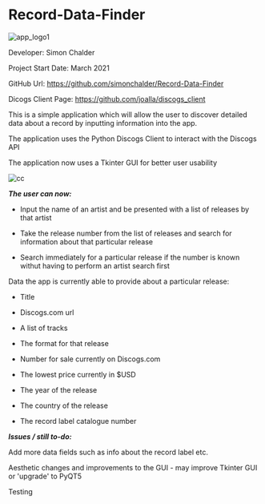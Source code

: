 # Record-Data-Finder

![app_logo1](https://user-images.githubusercontent.com/66743889/112198860-76282680-8c05-11eb-85e3-cd0990ac59a4.png)

Developer: Simon Chalder

Project Start Date: March 2021

GitHub Url: https://github.com/simonchalder/Record-Data-Finder

Dicogs Client Page: https://github.com/joalla/discogs_client

This is a simple application which will allow the user to discover detailed data about a record by inputting information into the app.

The application uses the Python Discogs Client to interact with the Discogs API

The application now uses a Tkinter GUI for better user usability

![cc](https://user-images.githubusercontent.com/66743889/112198158-bc30ba80-8c04-11eb-9d52-cf0074079ca2.png)

***The user can now:***

- Input the name of an artist and be presented with a list of releases by that artist

- Take the release number from the list of releases and search for information about that particular release

- Search immediately for a particular release if the number is known withut having to perform an artist search first

Data the app is currently able to provide about a particular release:

- Title

- Discogs.com url

- A list of tracks

- The format for that release

- Number for sale currently on Discogs.com

- The lowest price currently in $USD

- The year of the release

- The country of the release

- The record label catalogue number

***Issues / still to-do:***

Add more data fields such as info about the record label etc.

Aesthetic changes and improvements to the GUI - may improve Tkinter GUI or 'upgrade' to PyQT5

Testing
